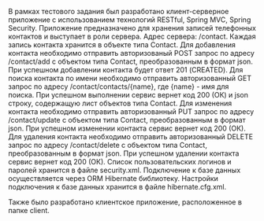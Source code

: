 ﻿В рамках тестового задания был разработано клиент-серверное приложение с использованием технологий RESTful, Spring MVC, Spring Security.
Приложение предназначено для хранения записей телефонных контактов и выступает в роли сервера.
Адрес сервера: /contact.
Каждая запись контакта хранится в объекте типа Contact.
Для добавления контакта необходимо отправить авторизованый POST запрос по адресу /contact/add с объектом типа Contact, преобразованным в формат json.
При успешном добавлении контакта будет ответ 201 (CREATED).
Для поиска контакта по имени необходимо отправить авторизованный GET запрос по адресу /contact/contacts/{name}, где {name} - имя для поиска.
При успешном выполнении сервис вернет код 200 (ОК) и json строку, содержащую лист объектов типа Contact.
Для изменения контакта необходимо отправить авторизованный PUT запрос по адресу /contact/update с объектом типа Contact, преобразованным в формат json.
При успешном изменении контакта сервис вернет код 200 (ОК).
Для удаления контакта необходимо отправить авторизованный DELETE запрос по адресу /contact/delete с объектом типа Contact, преобразованным в формат json.
При успешном удалении контакта сервис вернет код 200 (ОК).
Список пользовательских логинов и паролей хранится в файле security.xml.
Подключение к базе данных осуществляется через ORM Hibernate библиотеку.
Настройки подключения к базе данных хранится в файле hibernate.cfg.xml.

Также было разработано клиентское приложение, расположенное в папке client.
